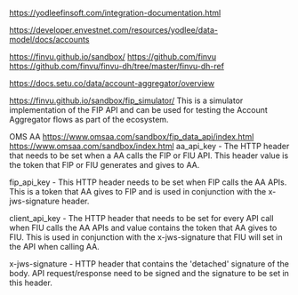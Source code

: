 
https://yodleefinsoft.com/integration-documentation.html

https://developer.envestnet.com/resources/yodlee/data-model/docs/accounts

https://finvu.github.io/sandbox/
https://github.com/finvu
https://github.com/finvu/finvu-dh/tree/master/finvu-dh-ref

https://docs.setu.co/data/account-aggregator/overview


https://finvu.github.io/sandbox/fip_simulator/
This is a simulator implementation of the FIP API and can be used for testing 
the Account Aggregator flows as part of the ecosystem.


OMS AA
https://www.omsaa.com/sandbox/fip_data_api/index.html
https://www.omsaa.com/sandbox/index.html
aa_api_key - The HTTP header that needs to be set when a AA calls the FIP or FIU API. This header value is the token that FIP or FIU generates and gives to AA.

fip_api_key - This HTTP header needs to be set when FIP calls the AA APIs. This is a token that AA gives to FIP and is used in conjunction with the x-jws-signature header.

client_api_key - The HTTP header that needs to be set for every API call when FIU calls the AA APIs and value contains the token that AA gives to FIU. This is used in conjunction with the x-jws-signature that FIU will set in the API when calling AA.

x-jws-signature - HTTP header that contains the 'detached' signature of the body. API request/response need to be signed and the signature to be set in this header.




